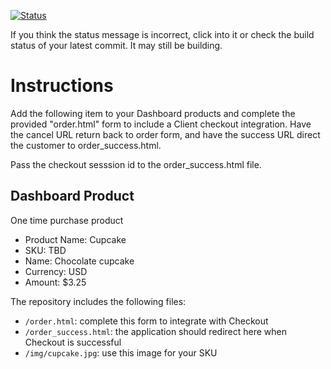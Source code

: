 [![Status](https://img.shields.io/badge/status-SUBMITTABLE%20COMMIT:%2013714197d406946bd830f0e47a5c2c7cd9369989-brightgreen.svg)](https://github.com/andremcb/bakery_scaffold_AApE3fQi8zR0pcdo/commit/13714197d406946bd830f0e47a5c2c7cd9369989)
































































































If you think the status message is incorrect, click into it or check the build status of your latest commit. It may still be building.

# Instructions 

Add the following item to your Dashboard products and complete the provided "order.html" form to include a Client checkout integration. Have the cancel URL return back to order form, and have the success URL direct the customer to order_success.html. 

Pass the checkout sesssion id to the order_success.html file.

## Dashboard Product
One time purchase product
* Product Name: Cupcake
* SKU: TBD
* Name: Chocolate cupcake
* Currency: USD
* Amount: $3.25

The repository includes the following files:
* `/order.html`: complete this form to integrate with Checkout
* `/order_success.html`: the application should redirect here when Checkout is successful
* `/img/cupcake.jpg`: use this image for your SKU
